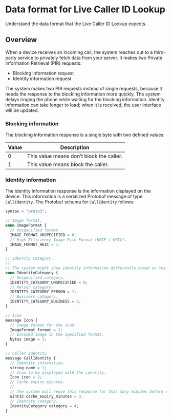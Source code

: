 # Data format for Live Caller ID Lookup

Understand the data format that the Live Caller ID Lookup expects.

## Overview

When a device receives an incoming call, the system reaches out to a third-party service to privately fetch data from
your server. It makes two Private Information Retrieval (PIR) requests:
* Blocking information request
* Identity information request

The system makes two PIR requests instead of single requests, because it needs the response to the blocking information
more quickly. The system delays ringing the phone while waiting for the blocking information. Identity information can
take longer to load; when it is received, the user interface will be updated.

### Blocking information

The blocking information response is a single byte with two defined values:

Value | Description
----- | -----------
0     | This value means don’t block the caller.
1     | This value means block the caller.

### Identity information
The identity information response is the information displayed on the device. This information is a serialized Protobuf
message of type `CallIdentity`. The Protobuf schema for `CallIdentity` follows:

```js
syntax = "proto3";

// Image format.
enum ImageFormat {
  // Unspecified format.
  IMAGE_FORMAT_UNSPECIFIED = 0;
  // High Efficiency Image File Format (HEIF / HEIC).
  IMAGE_FORMAT_HEIC = 1;
}

// Identity Category.
//
// The system might show identity information differently based on the category.
enum IdentityCategory {
  // Unspecified category.
  IDENTITY_CATEGORY_UNSPECIFIED = 0;
  // Person category.
  IDENTITY_CATEGORY_PERSON = 1;
  // Business category.
  IDENTITY_CATEGORY_BUSINESS = 2;
}

// Icon
message Icon {
  // Image format for the icon
  ImageFormat format = 1;
  // Encoded image in the specified format.
  bytes image = 2;
}

// Caller Identity
message CallIdentity {
  // Identity information.
  string name = 1;
  // Icon to be displayed with the identity.
  Icon icon = 2;
  // Cache expiry minutes.
  //
  // The system will reuse this response for this many minutes before requesting it again.
  uint32 cache_expiry_minutes = 3;
  // Identity category.
  IdentityCategory category = 4;
}
```
